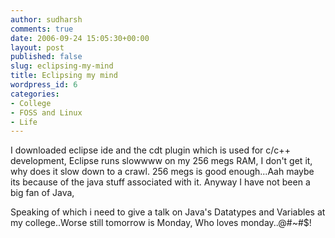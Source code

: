 ```yaml
---
author: sudharsh
comments: true
date: 2006-09-24 15:05:30+00:00
layout: post
published: false
slug: eclipsing-my-mind
title: Eclipsing my mind
wordpress_id: 6
categories:
- College
- FOSS and Linux
- Life
---
```


I downloaded eclipse ide and the cdt plugin which is used for c/c++ development, Eclipse runs slowwww on my 256 megs RAM, I don't get it, why does it slow down to a crawl. 256 megs is good enough...Aah maybe its because of the java stuff associated with it. Anyway I have not been a big fan of Java,

Speaking of which i need to give a talk on Java's Datatypes and Variables at my college..Worse still tomorrow is Monday, Who loves monday..@#~#$!

